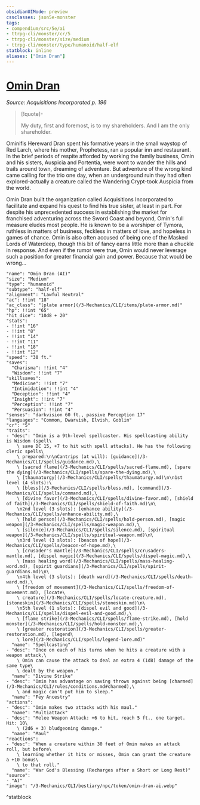```yaml
---
obsidianUIMode: preview
cssclasses: json5e-monster
tags:
- compendium/src/5e/ai
- ttrpg-cli/monster/cr/5
- ttrpg-cli/monster/size/medium
- ttrpg-cli/monster/type/humanoid/half-elf
statblock: inline
aliases: ["Omin Dran"]
---
```

# [Omin Dran](3-Mechanics\CLI\bestiary\npc/omin-dran-ai.md)
*Source: Acquisitions Incorporated p. 196*  

> [!quote]-  
> 
> My duty, first and foremost, is to my shareholders. And I am the only shareholder.

Ominifis Hereward Dran spent his formative years in the small waystop of Red Larch, where his mother, Prophetess, ran a popular inn and restaurant. In the brief periods of respite afforded by working the family business, Omin and his sisters, Auspicia and Portentia, were wont to wander the hills and trails around town, dreaming of adventure. But adventure of the wrong kind came calling for the trio one day, when an underground ruin they had often explored-actually a creature called the Wandering Crypt-took Auspicia from the world.

Omin Dran built the organization called Acquisitions Incorporated to facilitate and expand his quest to find his true sister, at least in part. For despite his unprecedented success in establishing the market for franchised adventuring across the Sword Coast and beyond, Omin's full measure eludes most people. He is known to be a worshiper of Tymora, ruthless in matters of business, feckless in matters of love, and hopeless in games of chance. Omin is also often accused of being one of the Masked Lords of Waterdeep, though this bit of fancy earns little more than a chuckle in response. And even if the rumor were true, Omin would never leverage such a position for greater financial gain and power. Because that would be wrong...

```statblock
"name": "Omin Dran (AI)"
"size": "Medium"
"type": "humanoid"
"subtype": "half-elf"
"alignment": "Lawful Neutral"
"ac": !!int "18"
"ac_class": "[plate armor](/3-Mechanics/CLI/items/plate-armor.md)"
"hp": !!int "65"
"hit_dice": "10d8 + 20"
"stats":
- !!int "16"
- !!int "8"
- !!int "14"
- !!int "11"
- !!int "18"
- !!int "12"
"speed": "30 ft."
"saves":
  "Charisma": !!int "4"
  "Wisdom": !!int "7"
"skillsaves":
  "Medicine": !!int "7"
  "Intimidation": !!int "4"
  "Deception": !!int "4"
  "Insight": !!int "7"
  "Perception": !!int "7"
  "Persuasion": !!int "4"
"senses": "darkvision 60 ft., passive Perception 17"
"languages": "Common, Dwarvish, Elvish, Goblin"
"cr": "5"
"traits":
- "desc": "Omin is a 9th-level spellcaster. His spellcasting ability is Wisdom (spell\
    \ save DC 15, +7 to hit with spell attacks). He has the following cleric spells\
    \ prepared:\n\nCantrips (at will): [guidance](/3-Mechanics/CLI/spells/guidance.md),\
    \ [sacred flame](/3-Mechanics/CLI/spells/sacred-flame.md), [spare the dying](/3-Mechanics/CLI/spells/spare-the-dying.md),\
    \ [thaumaturgy](/3-Mechanics/CLI/spells/thaumaturgy.md)\n\n1st level (4 slots):\
    \ [bless](/3-Mechanics/CLI/spells/bless.md), [command](/3-Mechanics/CLI/spells/command.md),\
    \ [divine favor](/3-Mechanics/CLI/spells/divine-favor.md), [shield of faith](/3-Mechanics/CLI/spells/shield-of-faith.md)\n\
    \n2nd level (3 slots): [enhance ability](/3-Mechanics/CLI/spells/enhance-ability.md),\
    \ [hold person](/3-Mechanics/CLI/spells/hold-person.md), [magic weapon](/3-Mechanics/CLI/spells/magic-weapon.md),\
    \ [silence](/3-Mechanics/CLI/spells/silence.md), [spiritual weapon](/3-Mechanics/CLI/spells/spiritual-weapon.md)\n\
    \n3rd level (3 slots): [beacon of hope](/3-Mechanics/CLI/spells/beacon-of-hope.md),\
    \ [crusader's mantle](/3-Mechanics/CLI/spells/crusaders-mantle.md), [dispel magic](/3-Mechanics/CLI/spells/dispel-magic.md),\
    \ [mass healing word](/3-Mechanics/CLI/spells/mass-healing-word.md), [spirit guardians](/3-Mechanics/CLI/spells/spirit-guardians.md)\n\
    \n4th level (3 slots): [death ward](/3-Mechanics/CLI/spells/death-ward.md),\
    \ [freedom of movement](/3-Mechanics/CLI/spells/freedom-of-movement.md), [locate\
    \ creature](/3-Mechanics/CLI/spells/locate-creature.md), [stoneskin](/3-Mechanics/CLI/spells/stoneskin.md)\n\
    \n5th level (1 slots): [dispel evil and good](/3-Mechanics/CLI/spells/dispel-evil-and-good.md),\
    \ [flame strike](/3-Mechanics/CLI/spells/flame-strike.md), [hold monster](/3-Mechanics/CLI/spells/hold-monster.md),\
    \ [greater restoration](/3-Mechanics/CLI/spells/greater-restoration.md), [legend\
    \ lore](/3-Mechanics/CLI/spells/legend-lore.md)"
  "name": "Spellcasting"
- "desc": "Once on each of his turns when he hits a creature with a weapon attack,\
    \ Omin can cause the attack to deal an extra 4 (1d8) damage of the same type\
    \ dealt by the weapon."
  "name": "Divine Strike"
- "desc": "Omin has advantage on saving throws against being [charmed](/3-Mechanics/CLI/rules/conditions.md#charmed),\
    \ and magic can't put him to sleep."
  "name": "Fey Ancestry"
"actions":
- "desc": "Omin makes two attacks with his maul."
  "name": "Multiattack"
- "desc": "Melee Weapon Attack: +6 to hit, reach 5 ft., one target. Hit: 10\
    \ (2d6 + 3) bludgeoning damage."
  "name": "Maul"
"reactions":
- "desc": "When a creature within 30 feet of Omin makes an attack roll, but before\
    \ learning whether it hits or misses, Omin can grant the creature a +10 bonus\
    \ to that roll."
  "name": "War God's Blessing (Recharges after a Short or Long Rest)"
"source":
- "AI"
"image": "/3-Mechanics/CLI/bestiary/npc/token/omin-dran-ai.webp"
```
^statblock